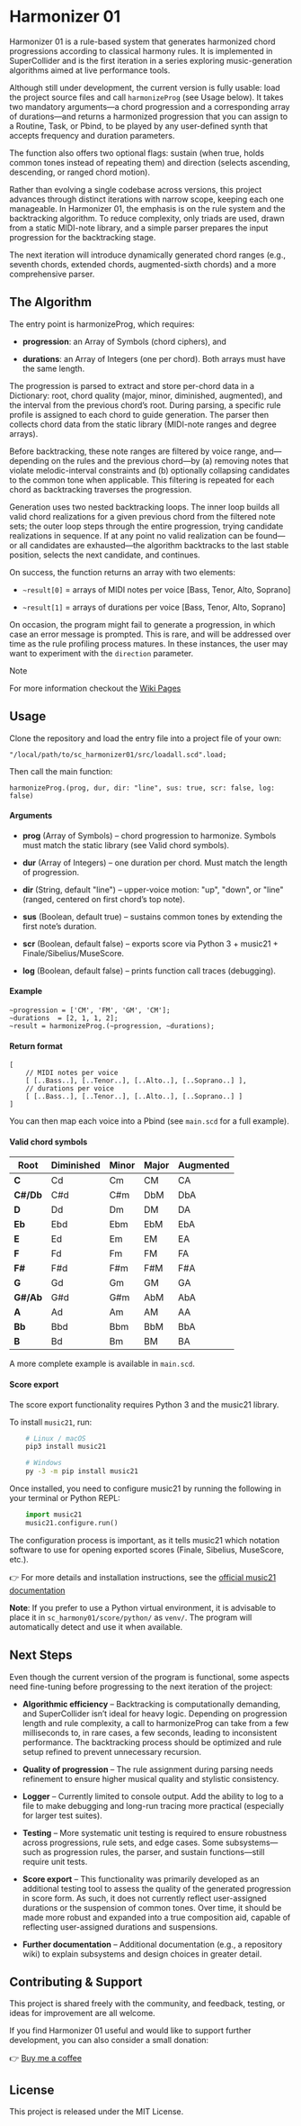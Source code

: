# Harmonizer 01

Harmonizer 01 is a rule-based system that generates harmonized chord progressions according to classical harmony rules. It is implemented in SuperCollider and is the first iteration in a series exploring music-generation algorithms aimed at live performance tools.

Although still under development, the current version is fully usable: load the project source files and call `harmonizeProg` (see Usage below). It takes two mandatory arguments—a chord progression and a corresponding array of durations—and returns a harmonized progression that you can assign to a Routine, Task, or Pbind, to be played by any user-defined synth that accepts frequency and duration parameters.

The function also offers two optional flags: sustain (when true, holds common tones instead of repeating them) and direction (selects ascending, descending, or ranged chord motion).

Rather than evolving a single codebase across versions, this project advances through distinct iterations with narrow scope, keeping each one manageable. In Harmonizer 01, the emphasis is on the rule system and the backtracking algorithm. To reduce complexity, only triads are used, drawn from a static MIDI-note library, and a simple parser prepares the input progression for the backtracking stage.

The next iteration will introduce dynamically generated chord ranges (e.g., seventh chords, extended chords, augmented-sixth chords) and a more comprehensive parser.

## The Algorithm

The entry point is harmonizeProg, which requires:

* **progression**: an Array of Symbols (chord ciphers), and

* **durations**: an Array of Integers (one per chord).
Both arrays must have the same length.

The progression is parsed to extract and store per-chord data in a Dictionary: root, chord quality (major, minor, diminished, augmented), and the interval from the previous chord’s root. During parsing, a specific rule profile is assigned to each chord to guide generation. The parser then collects chord data from the static library (MIDI-note ranges and degree arrays).

Before backtracking, these note ranges are filtered by voice range, and—depending on the rules and the previous chord—by (a) removing notes that violate melodic-interval constraints and (b) optionally collapsing candidates to the common tone when applicable. This filtering is repeated for each chord as backtracking traverses the progression.

Generation uses two nested backtracking loops. The inner loop builds all valid chord realizations for a given previous chord from the filtered note sets; the outer loop steps through the entire progression, trying candidate realizations in sequence. If at any point no valid realization can be found—or all candidates are exhausted—the algorithm backtracks to the last stable position, selects the next candidate, and continues.

On success, the function returns an array with two elements:

* `~result[0]` = arrays of MIDI notes per voice [Bass, Tenor, Alto, Soprano]

* `~result[1]` = arrays of durations per voice [Bass, Tenor, Alto, Soprano]

On occasion, the program might fail to generate a progression, in which case an error message is prompted. This is rare, and will be addressed over time as the rule profiling process matures. In these instances, the user may want to experiment with the `direction` parameter.

>[!NOTE]
> For more information checkout the [Wiki Pages](https://github.com/iamsiriil/sc_harmonizer01/wiki)

## Usage

Clone the repository and load the entry file into a project file of your own:

```SuperCollider
"/local/path/to/sc_harmonizer01/src/loadall.scd".load;
```

Then call the main function:

```SuperCollider
harmonizeProg.(prog, dur, dir: "line", sus: true, scr: false, log: false)
```

#### Arguments

+ **prog** (Array of Symbols) – chord progression to harmonize. Symbols must match the static library (see Valid chord symbols).

+ **dur** (Array of Integers) – one duration per chord. Must match the length of progression.

+ **dir** (String, default "line") – upper-voice motion: "up", "down", or "line" (ranged, centered on first chord’s top note).

+ **sus** (Boolean, default true) – sustains common tones by extending the first note’s duration.

+ **scr** (Boolean, default false) – exports score via Python 3 + music21 + Finale/Sibelius/MuseScore.

+ **log** (Boolean, default false) – prints function call traces (debugging).

#### Example
```SuperCollider
~progression = ['CM', 'FM', 'GM', 'CM'];
~durations  = [2, 1, 1, 2];
~result = harmonizeProg.(~progression, ~durations);
```
#### Return format

```SuperCollider
[
    // MIDI notes per voice
    [ [..Bass..], [..Tenor..], [..Alto..], [..Soprano..] ],
    // durations per voice
    [ [..Bass..], [..Tenor..], [..Alto..], [..Soprano..] ]
]
```

You can then map each voice into a Pbind (see `main.scd` for a full example).

#### Valid chord symbols

| Root	| Diminished	| Minor	| Major	| Augmented |
| ----- | ------------- | ----- | ----- | --------- | 
| **C**  	| Cd        	| Cm	| CM	| CA        |
| **C#/Db**	| C#d        	| C#m	| DbM	| DbA       |
| **D**  	| Dd        	| Dm	| DM	| DA        |
| **Eb**	| Ebd        	| Ebm	| EbM	| EbA       |
| **E**  	| Ed        	| Em	| EM	| EA        |
| **F**  	| Fd        	| Fm	| FM	| FA        |
| **F#**	| F#d        	| F#m	| F#M	| F#A       |
| **G**  	| Gd        	| Gm	| GM	| GA        |
| **G#/Ab**	| G#d        	| G#m	| AbM	| AbA       |
| **A**  	| Ad        	| Am	| AM	| AA        |
| **Bb**	| Bbd        	| Bbm	| BbM	| BbA       |
| **B**  	| Bd        	| Bm	| BM	| BA        |

A more complete example is available in `main.scd`.

#### Score export

The score export functionality requires Python 3 and the music21 library.

To install `music21`, run:

```bash
    # Linux / macOS
    pip3 install music21

    # Windows
    py -3 -m pip install music21
```

Once installed, you need to configure music21 by running the following in your terminal or Python REPL:

```Python
    import music21
    music21.configure.run()
```

The configuration process is important, as it tells music21 which notation software to use for opening exported scores (Finale, Sibelius, MuseScore, etc.).

👉 For more details and installation instructions, see the [official music21 documentation](https://www.music21.org/music21docs/usersGuide/usersGuide_01_installing.html)

**Note**: If you prefer to use a Python virtual environment, it is advisable to place it in `sc_harmony01/score/python/` as `venv/`. The program will automatically detect and use it when available.


## Next Steps

Even though the current version of the program is functional, some aspects need fine-tuning before progressing to the next iteration of the project:

* **Algorithmic efficiency** – Backtracking is computationally demanding, and SuperCollider isn’t ideal for heavy logic. Depending on progression length and rule complexity, a call to harmonizeProg can take from a few milliseconds to, in rare cases, a few seconds, leading to inconsistent performance. The backtracking process should be optimized and rule setup refined to prevent unnecessary recursion.

* **Quality of progression** – The rule assignment during parsing needs refinement to ensure higher musical quality and stylistic consistency.

* **Logger** – Currently limited to console output. Add the ability to log to a file to make debugging and long-run tracing more practical (especially for larger test suites).

* **Testing** – More systematic unit testing is required to ensure robustness across progressions, rule sets, and edge cases. Some subsystems—such as progression rules, the parser, and sustain functions—still require unit tests.

* **Score export** – This functionality was primarily developed as an additional testing tool to assess the quality of the generated progression in score form. As such, it does not currently reflect user-assigned durations or the suspension of common tones. Over time, it should be made more robust and expanded into a true composition aid, capable of reflecting user-assigned durations and suspensions.

* **Further documentation** – Additional documentation (e.g., a repository wiki) to explain subsystems and design choices in greater detail.

## Contributing & Support

This project is shared freely with the community, and feedback, testing, or ideas for improvement are all welcome.

If you find Harmonizer 01 useful and would like to support further development, you can also consider a small donation:

👉 [Buy me a coffee](http://paypal.me/iamsiriil)

## License

This project is released under the MIT License.

